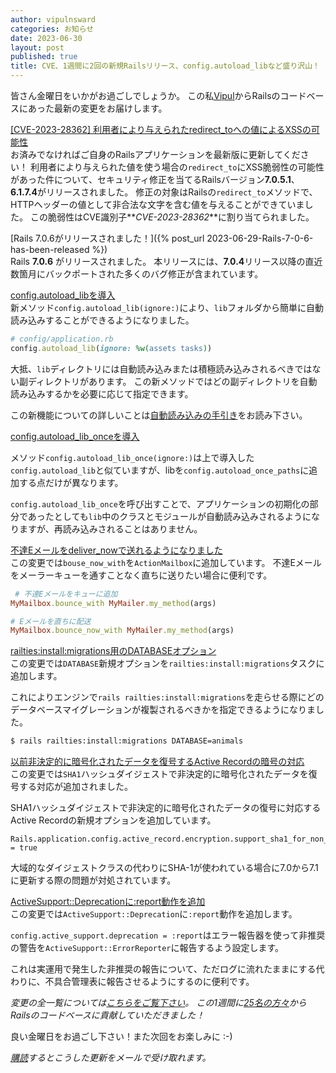 ```yaml
---
author: vipulnsward
categories: お知らせ
date: 2023-06-30
layout: post
published: true
title: CVE、1週間に2回の新規Railsリリース、config.autoload_libなど盛り沢山！
---
```


皆さん金曜日をいかがお過ごしでしょうか。
この私[Vipul](https://www.saeloun.com/team/vipul)からRailsのコードベースにあった最新の変更をお届けします。

[[CVE-2023-28362] 利用者により与えられたredirect_toへの値によるXSSの可能性](https://discuss.rubyonrails.org/t/cve-2023-28362-possible-xss-via-user-supplied-values-to-redirect-to/83132)  
お済みでなければご自身のRailsアプリケーションを最新版に更新してください！
利用者により与えられた値を使う場合の`redirect_to`にXSS脆弱性の可能性があった件について、セキュリティ修正を当てるRailsバージョン**7.0.5.1**、**6.1.7.4**がリリースされました。
修正の対象はRailsの`redirect_to`メソッドで、HTTPヘッダーの値として非合法な文字を含む値を与えることができていました。
この脆弱性はCVE識別子**_CVE-2023-28362_**に割り当てられました。

[Rails 7.0.6がリリースされました！]({% post_url 2023-06-29-Rails-7-0-6-has-been-released %})  
Rails **7.0.6** がリリースされました。
本リリースには、**7.0.4**リリース以降の直近数箇月にバックポートされた多くのバグ修正が含まれています。

[config.autoload_libを導入](https://github.com/rails/rails/pull/48572)  
新メソッド`config.autoload_lib(ignore:)`により、`lib`フォルダから簡単に自動読み込みすることができるようになりました。

 ```ruby
 # config/application.rb
 config.autoload_lib(ignore: %w(assets tasks))
 ```

大抵、`lib`ディレクトリには自動読み込みまたは積極読み込みされるべきではない副ディレクトリがあります。
この新メソッドではどの副ディレクトリを自動読み込みするかを必要に応じて指定できます。

この新機能についての詳しいことは[自動読み込みの手引き](https://guides.rubyonrails.org/v7.1/autoloading_and_reloading_constants.html)をお読み下さい。

[config.autoload_lib_onceを導入](https://github.com/rails/rails/pull/48610)

メソッド`config.autoload_lib_once(ignore:)`は上で導入した`config.autoload_lib`と似ていますが、libを`config.autoload_once_paths`に追加する点だけが異なります。

`config.autoload_lib_once`を呼び出すことで、アプリケーションの初期化の部分であったとしても`lib`中のクラスとモジュールが自動読み込みされるようになりますが、再読み込みされることはありません。

[不達Eメールをdeliver_nowで送れるようになりました](https://github.com/rails/rails/pull/48446)  
この変更では`bouse_now_with`を`ActionMailbox`に追加しています。
不達Eメールをメーラーキューを通すことなく直ちに送りたい場合に便利です。

```ruby
 # 不達Eメールをキューに追加
MyMailbox.bounce_with MyMailer.my_method(args)

# Eメールを直ちに配送
MyMailbox.bounce_now_with MyMailer.my_method(args)
```

[railties:install:migrations用のDATABASEオプション](https://github.com/rails/rails/pull/48579)  
この変更では`DATABASE`新規オプションを`railties:install:migrations`タスクに追加します。

これによりエンジンで`rails
railties:install:migrations`を走らせる際にどのデータベースマイグレーションが複製されるべきかを指定できるようになりました。

```bash
$ rails railties:install:migrations DATABASE=animals
```

[以前非決定的に暗号化されたデータを復号するActive Recordの暗号の対応](https://github.com/rails/rails/pull/48530)  
この変更では`SHA1`ハッシュダイジェストで非決定的に暗号化されたデータを復号する対応が追加されました。

SHA1ハッシュダイジェストで非決定的に暗号化されたデータの復号に対応するActive Recordの新規オプションを追加しています。

```
Rails.application.config.active_record.encryption.support_sha1_for_non_deterministic_encryption = true
```

大域的なダイジェストクラスの代わりにSHA-1が使われている場合に7.0から7.1に更新する際の問題が対処されています。

[ActiveSupport::Deprecationに:report動作を追加](https://github.com/rails/rails/pull/48578)  
この変更では`ActiveSupport::Deprecation`に`:report`動作を追加します。

`config.active_support.deprecation =
:report`はエラー報告器を使って非推奨の警告を`ActiveSupport::ErrorReporter`に報告するよう設定します。

これは実運用で発生した非推奨の報告について、ただログに流れたままにする代わりに、不具合管理表に報告させるようにするのに便利です。


_変更の全一覧については[こちらをご覧下さい](https://github.com/rails/rails/compare/@%7B2023-06-24%7D...main@%7B2023-06-30%7D)。_
_この1週間に[25名の方々](https://contributors.rubyonrails.org/contributors/in-time-window/20230624-20230630)からRailsのコードベースに貢献していただきました！_

良い金曜日をお過ごし下さい！また次回をお楽しみに :-)   

_[購読](https://world.hey.com/this.week.in.rails)するとこうした更新をメールで受け取れます。_
